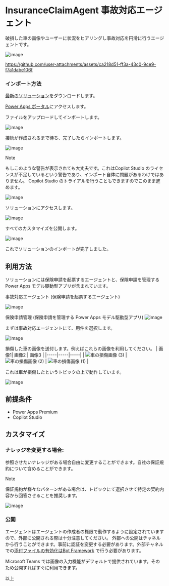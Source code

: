 # InsuranceClaimAgent 事故対応エージェント
破損した車の画像やユーザーに状況をヒアリングし事故対応を円滑に行うエージェントです。

![image](https://github.com/user-attachments/assets/202a0776-80ea-4782-b323-a44c9db0157a)



https://github.com/user-attachments/assets/ca218d51-ff3a-43c0-9ce9-f7a1dabe106f


### インポート方法
[最新のソリューション](https://github.com/geekfujiwara/InsuranceClaimAgent/releases/tag/InsuranceClaimAgent)をダウンロードします。

[Power Apps ポータル](https://make.powerapps.com/)にアクセスします。

ファイルをアップロードしてインポートします。

![image](https://github.com/user-attachments/assets/6553eb87-9d77-40fc-9709-ae8e6079cc34)

接続が作成されるまで待ち、完了したらインポートします。

![image](https://github.com/user-attachments/assets/16374618-dbeb-4e11-b214-0a696bbf4f0e)

>[!Note]
>もしこのような警告が表示されても大丈夫です。これはCopilot Studio のライセンスが不足しているという警告であり、インポート自体に問題があるわけではありません。 Copilot Studio のトライアルを行うこともできますのでこのまま進めます。
>
>![image](https://github.com/user-attachments/assets/0768bc6d-13c4-4e23-8a2d-9351852353f5)

ソリューションにアクセスします。

![image](https://github.com/user-attachments/assets/333bc56d-5c06-4b77-9b3a-540910a0be37)

すべてのカスタマイズを公開します。

![image](https://github.com/user-attachments/assets/c27ccb31-6b8f-4996-8c2f-6a69794c5235)

これでソリューションのインポートが完了しました。

## 利用方法

ソリューションには保険申請を起票するエージェントと、保険申請を管理する Power Apps モデル駆動型アプリが含まれています。

事故対応エージェント (保険申請を起票するエージェント)

![image](https://github.com/user-attachments/assets/2ca9da4f-94ea-4fd4-95de-e6a0969b940c)

保険申請管理 (保険申請を管理する Power Apps モデル駆動型アプリ)
![image](https://github.com/user-attachments/assets/a03a801e-dd2a-4324-9b4f-a03fb0d204d0)


まずは事故対応エージェントにて、用件を選択します。

![image](https://github.com/user-attachments/assets/3f5eae43-e18e-4266-b593-793614c3c66e)

損傷した車の画像を送付します。例えばこれらの画像を利用してください。
| 画像1| 画像2 | 画像3 |
|-----|-----|-----|
| ![車の損傷画像 (3)](https://github.com/user-attachments/assets/868da423-c7b8-472b-b3da-2dc050f6fdb0) | ![車の損傷画像 (2)](https://github.com/user-attachments/assets/9637c5ec-bfa5-443e-97d1-6de2c8340b52) | ![車の損傷画像 (1)](https://github.com/user-attachments/assets/fb32ac67-9641-46dd-8250-c1d1c45e23f3) |

これは車が損傷したというトピックの上で動作しています。

![image](https://github.com/user-attachments/assets/cdca6b26-80d5-4cae-b238-240e984de023)

## 前提条件

* Power Apps Premium 
* Copilot Studio

## カスタマイズ

### ナレッジを変更する場合:

参照させたいナレッジがある場合自由に変更することができます。自社の保証規約について含めることができます。

>[!Note]
>保証規約が様々なパターンがある場合は、トピックにて選択させて特定の契約内容から回答させることを推奨します。

![image](https://github.com/user-attachments/assets/13067884-30af-49e2-ad30-a82a798e0ea0)

### 公開
エージェントはエージェントの作成者の権限で動作するように設定されていますので、外部に公開される際は十分注意してください。
外部への公開はチャネルから行うことができます。事前に認証を変更する必要があります。外部チャネルでの[添付ファイルの有効化はBot Framework](https://learn.microsoft.com/ja-jp/azure/bot-service/rest-api/bot-framework-rest-connector-add-media-attachments?view=azure-bot-service-4.0) で行う必要があります。

Microsoft Teams では画像の入力機能がデフォルトで提供されています。そのため公開すればすぐに利用できます。


以上

